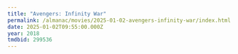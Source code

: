 ```yaml
---
title: "Avengers: Infinity War"
permalink: /almanac/movies/2025-01-02-avengers-infinity-war/index.html
date: 2025-01-02T09:55:00.000Z
year: 2018
tmdbid: 299536
---
```



